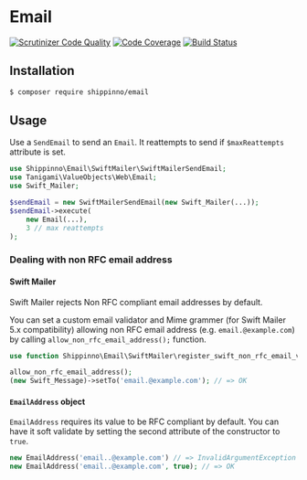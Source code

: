 # Email

[![Scrutinizer Code Quality](https://scrutinizer-ci.com/g/shippinno/email/badges/quality-score.png?b=master)](https://scrutinizer-ci.com/g/shippinno/email/?branch=master)
[![Code Coverage](https://scrutinizer-ci.com/g/shippinno/email/badges/coverage.png?b=master)](https://scrutinizer-ci.com/g/shippinno/email/?branch=master)
[![Build Status](https://scrutinizer-ci.com/g/shippinno/email/badges/build.png?b=master)](https://scrutinizer-ci.com/g/shippinno/email/build-status/master)

## Installation

```sh
$ composer require shippinno/email
```

## Usage

Use a `SendEmail` to send an `Email`. It reattempts to send if `$maxReattempts` attribute is set.

```php
use Shippinno\Email\SwiftMailer\SwiftMailerSendEmail;
use Tanigami\ValueObjects\Web\Email;
use Swift_Mailer;

$sendEmail = new SwiftMailerSendEmail(new Swift_Mailer(...));
$sendEmail->execute(
    new Email(...),
    3 // max reattempts
);
```

### Dealing with non RFC email address

#### Swift Mailer

Swift Mailer rejects Non RFC compliant email addresses by default.

You can set a custom email validator and Mime grammer (for Swift Mailer 5.x compatibility) allowing non RFC email address (e.g. `email.@example.com`) by calling `allow_non_rfc_email_address();` function.

```php
use function Shippinno\Email\SwiftMailer\register_swift_non_rfc_email_validator;

allow_non_rfc_email_address();
(new Swift_Message)->setTo('email.@example.com'); // => OK
```

#### `EmailAddress` object

`EmailAddress` requires its value to be RFC compliant by default. You can have it soft validate by setting the second attribute of the constructor to `true`.

```php
new EmailAddress('email..@example.com') // => InvalidArgumentException
new EmailAddress('email..@example.com', true); // => OK
```
